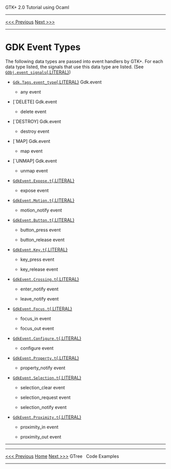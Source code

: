   GTK+ 2.0 Tutorial using Ocaml
  ------------------------------- -- ---------------------------
  [\<\<\< Previous](x2547.html)      [Next \>\>\>](a2692.html)

* * * * *

GDK Event Types
===============

The following data types are passed into event handlers by GTK+. For
each data type listed, the signals that use this data type are listed.
(See
[`GObj.event_signals`{.LITERAL}](http://lablgtk.forge.ocamlcore.org/refdoc/GObj.event_signals-c.html))

-   [`Gdk.Tags.event_type`{.LITERAL}](http://lablgtk.forge.ocamlcore.org/refdoc/Gdk.Tags.html#TYPEevent_type)
    Gdk.event

    -   any event

-   [\`DELETE] Gdk.event

    -   delete event

-   [\`DESTROY] Gdk.event

    -   destroy event

-   [\`MAP] Gdk.event

    -   map event

-   [\`UNMAP] Gdk.event

    -   unmap event

-   [`GdkEvent.Expose.t`{.LITERAL}](http://lablgtk.forge.ocamlcore.org/refdoc/GdkEvent.Expose.html#TYPEt)

    -   expose event

-   [`GdkEvent.Motion.t`{.LITERAL}](http://lablgtk.forge.ocamlcore.org/refdoc/GdkEvent.Motion.html#TYPEt)

    -   motion\_notify event

-   [`GdkEvent.Button.t`{.LITERAL}](http://lablgtk.forge.ocamlcore.org/refdoc/GdkEvent.Button.html#TYPEt)

    -   button\_press event

    -   button\_release event

-   [`GdkEvent.Key.t`{.LITERAL}](http://lablgtk.forge.ocamlcore.org/refdoc/GdkEvent.Key.html#TYPEt)

    -   key\_press event

    -   key\_release event

-   [`GdkEvent.Crossing.t`{.LITERAL}](http://lablgtk.forge.ocamlcore.org/refdoc/GdkEvent.Crossing.html#TYPEt)

    -   enter\_notify event

    -   leave\_notify event

-   [`GdkEvent.Focus.t`{.LITERAL}](http://lablgtk.forge.ocamlcore.org/refdoc/GdkEvent.Focus.html#TYPEt)

    -   focus\_in event

    -   focus\_out event

-   [`GdkEvent.Configure.t`{.LITERAL}](http://lablgtk.forge.ocamlcore.org/refdoc/GdkEvent.Configure.html#TYPEt)

    -   configure event

-   [`GdkEvent.Property.t`{.LITERAL}](http://lablgtk.forge.ocamlcore.org/refdoc/GdkEvent.Property.html#TYPEt)

    -   property\_notify event

-   [`GdkEvent.Selection.t`{.LITERAL}](http://lablgtk.forge.ocamlcore.org/refdoc/GdkEvent.Selection.html#TYPEt)

    -   selection\_clear event

    -   selection\_request event

    -   selection\_notify event

-   [`GdkEvent.Proximity.t`{.LITERAL}](http://lablgtk.forge.ocamlcore.org/refdoc/GdkEvent.Proximity.html#TYPEt)

    -   proximity\_in event

    -   proximity\_out event

* * * * *

  ------------------------------- -------------------- ---------------------------
  [\<\<\< Previous](x2547.html)   [Home](book1.html)   [Next \>\>\>](a2692.html)
  GTree                                                Code Examples
  ------------------------------- -------------------- ---------------------------


